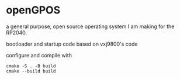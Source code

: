 # openGPOS

a general purpose, open source operating system I am making for the RP2040.

bootloader and startup code based on vxj9800's code

configure and compile with
```
cmake -S . -B build
cmake --build build
```